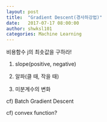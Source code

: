 ```yaml
---
layout: post
title:  "Gradient Descent(경사하강법)"
date:   2017-07-17 08:00:00
author: shwksl101
categories: Machine Learning
---
```


비용함수 j의 최솟값을 구하라!

1) slope(positive, negative)

2) 알파(클 때, 작을 때)

3) 미분계수의 변화

cf) Batch Gradient Descent

cf) convex function?
